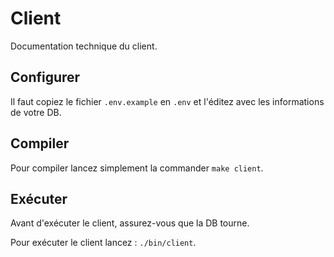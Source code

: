 # Client

Documentation technique du client.

## Configurer

Il faut  copiez le fichier `.env.example` en `.env` et l'éditez avec les informations de votre DB.

## Compiler

Pour compiler lancez simplement la commander `make client`.

## Exécuter

Avant d'exécuter le client, assurez-vous que la DB tourne.

Pour exécuter le client lancez : `./bin/client`.
